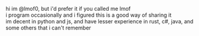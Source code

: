 hi im @lmof0, but i'd prefer it if you called me lmof<br>
i program occasionally and i figured this is a good way of sharing it<br>
im decent in python and js, and have lesser experience in rust, c#, java, and some others that i can't remember<br>
